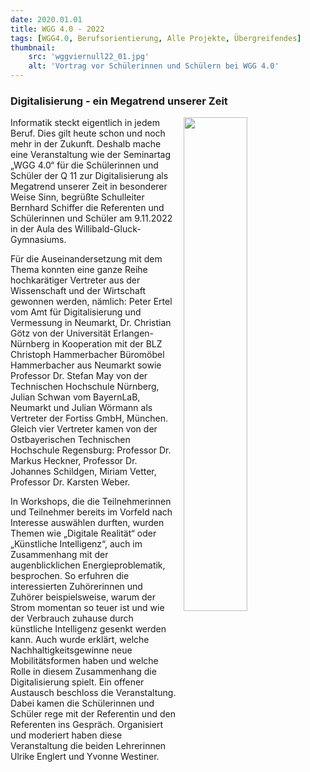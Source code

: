 ```yaml
---
date: 2020.01.01
title: WGG 4.0 - 2022
tags: [WGG4.0, Berufsorientierung, Alle Projekte, Übergreifendes]
thumbnail: 
    src: 'wggviernull22_01.jpg'
    alt: 'Vortrag vor Schülerinnen und Schülern bei WGG 4.0' 
---
```

### Digitalisierung - ein Megatrend unserer Zeit
<img src = "/images/wggviernull22_01.jpg" style ="float:right;width: 45%; margin-left:10px">

Informatik steckt eigentlich in jedem Beruf. Dies gilt heute schon und noch mehr in der Zukunft. Deshalb mache eine Veranstaltung wie der Seminartag „WGG 4.0“ für die Schülerinnen und Schüler der Q 11 zur Digitalisierung als Megatrend unserer Zeit in besonderer Weise Sinn, begrüßte Schulleiter Bernhard Schiffer die Referenten und Schülerinnen und Schüler am 9.11.2022 in der Aula des Willibald-Gluck-Gymnasiums.

Für die Auseinandersetzung mit dem Thema konnten eine ganze Reihe hochkarätiger Vertreter aus der Wissenschaft und der Wirtschaft gewonnen werden, nämlich: Peter Ertel vom Amt für Digitalisierung und Vermessung in Neumarkt, Dr. Christian Götz von der Universität Erlangen-Nürnberg in Kooperation mit der BLZ Christoph Hammerbacher Büromöbel Hammerbacher aus Neumarkt sowie Professor Dr. Stefan May von der Technischen Hochschule Nürnberg, Julian Schwan vom BayernLaB, Neumarkt und Julian Wörmann als Vertreter der Fortiss GmbH, München. Gleich vier Vertreter kamen von der Ostbayerischen Technischen Hochschule Regensburg: Professor Dr. Markus Heckner, Professor Dr. Johannes Schildgen, Miriam Vetter, Professor Dr. Karsten Weber. 

In Workshops, die die Teilnehmerinnen und Teilnehmer bereits im Vorfeld nach Interesse auswählen durften, wurden Themen wie „Digitale Realität“ oder „Künstliche Intelligenz“, auch im Zusammenhang mit der augenblicklichen Energieproblematik, besprochen. So erfuhren die interessierten Zuhörerinnen und Zuhörer beispielsweise, warum der Strom momentan so teuer ist und wie der Verbrauch zuhause durch künstliche Intelligenz gesenkt werden kann. Auch wurde erklärt, welche Nachhaltigkeitsgewinne neue Mobilitätsformen haben und welche Rolle in diesem Zusammenhang die Digitalisierung spielt. Ein offener Austausch beschloss die Veranstaltung. Dabei kamen die Schülerinnen und Schüler rege mit der Referentin und den Referenten ins Gespräch. Organisiert und moderiert haben diese Veranstaltung die beiden Lehrerinnen Ulrike Englert und Yvonne Westiner.
